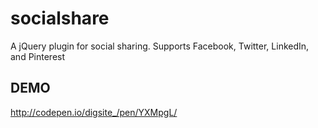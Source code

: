 # socialshare
A jQuery plugin for social sharing. Supports Facebook, Twitter, LinkedIn, and Pinterest

## DEMO
http://codepen.io/digsite_/pen/YXMpgL/
